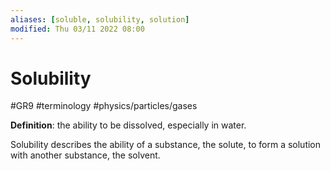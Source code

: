 ```yaml
---
aliases: [soluble, solubility, solution]
modified: Thu 03/11 2022 08:00
---
```

# Solubility
#GR9 #terminology #physics/particles/gases  


**Definition**: the ability to be dissolved, especially in water.

Solubility describes the  ability of a substance, the solute, to form a solution with another substance, the solvent. 